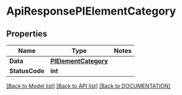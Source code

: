 # ApiResponsePIElementCategory

## Properties
Name | Type | Notes
------------ | ------------- | -------------
**Data** | **[**PIElementCategory**](../Model/PIElementCategory.md)**
**StatusCode** | **int**

[[Back to Model list]](../../DOCUMENTATION.md#documentation-for-models) [[Back to API list]](../../DOCUMENTATION.md#documentation-for-api-endpoints) [[Back to DOCUMENTATION]](../../DOCUMENTATION.md)
